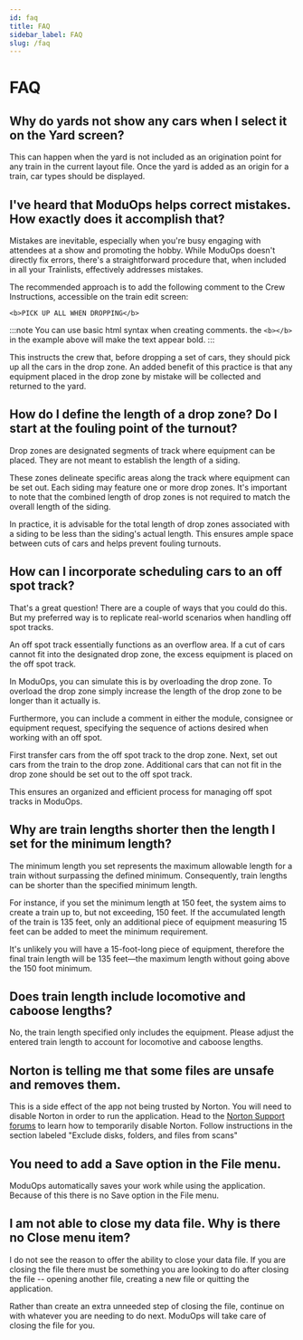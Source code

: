 ```yaml
---
id: faq
title: FAQ
sidebar_label: FAQ
slug: /faq
---
```


# FAQ

## Why do yards not show any cars when I select it on the Yard screen?

This can happen when the yard is not included as an origination point for any train in the current layout file. Once the yard is added as an origin for a train, car types should be displayed.

## I've heard that ModuOps helps correct mistakes. How exactly does it accomplish that?

Mistakes are inevitable, especially when you're busy engaging with attendees at a show and promoting the hobby. While ModuOps doesn't directly fix errors, there's a straightforward procedure that, when included in all your Trainlists, effectively addresses mistakes.

The recommended approach is to add the following comment to the Crew Instructions, accessible on the train edit screen:

`<b>PICK UP ALL WHEN DROPPING</b>`

:::note
You can use basic html syntax when creating comments. the `<b></b>` in the example above will make the text appear bold.
:::

This instructs the crew that, before dropping a set of cars, they should pick up all the cars in the drop zone. An added benefit of this practice is that any equipment placed in the drop zone by mistake will be collected and returned to the yard.

## How do I define the length of a drop zone? Do I start at the fouling point of the turnout?

Drop zones are designated segments of track where equipment can be placed. They are not meant to establish the length of a siding.

These zones delineate specific areas along the track where equipment can be set out. Each siding may feature one or more drop zones. It's important to note that the combined length of drop zones is not required to match the overall length of the siding.

In practice, it is advisable for the total length of drop zones associated with a siding to be less than the siding's actual length. This ensures ample space between cuts of cars and helps prevent fouling turnouts.

## How can I incorporate scheduling cars to an off spot track?

That's a great question! There are a couple of ways that you could do this. But my preferred way is to replicate real-world scenarios when handling off spot tracks.

An off spot track essentially functions as an overflow area. If a cut of cars cannot fit into the designated drop zone, the excess equipment is placed on the off spot track.

In ModuOps, you can simulate this is by overloading the drop zone. To overload the drop zone simply increase the length of the drop zone to be longer than it actually is.

Furthermore, you can include a comment in either the module, consignee or equipment request, specifying the sequence of actions desired when working with an off spot.

First transfer cars from the off spot track to the drop zone. Next, set out cars from the train to the drop zone. Additional cars that can not fit in the drop zone should be set out to the off spot track.

This ensures an organized and efficient process for managing off spot tracks in ModuOps.

## Why are train lengths shorter then the length I set for the minimum length?

The minimum length you set represents the maximum allowable length for a train without surpassing the defined minimum. Consequently, train lengths can be shorter than the specified minimum length.

For instance, if you set the minimum length at 150 feet, the system aims to create a train up to, but not exceeding, 150 feet. If the accumulated length of the train is 135 feet, only an additional piece of equipment measuring 15 feet can be added to meet the minimum requirement.

It's unlikely you will have a 15-foot-long piece of equipment, therefore the final train length will be 135 feet—the maximum length without going above the 150 foot minimum.

## Does train length include locomotive and caboose lengths?

No, the train length specified only includes the equipment. Please adjust the entered train length to account for locomotive and caboose lengths.

## Norton is telling me that some files are unsafe and removes them.

This is a side effect of the app not being trusted by Norton. You will need to disable Norton in order to run the application. Head to the [Norton Support forums](https://support.norton.com/sp/en/us/norton-360/current/solutions/v15457075) to learn how to temporarily disable Norton. Follow instructions in the section labeled "Exclude disks, folders, and files from scans"

## You need to add a Save option in the File menu.

ModuOps automatically saves your work while using the application. Because of this there is no Save option in the File menu.

## I am not able to close my data file. Why is there no Close menu item?

I do not see the reason to offer the ability to close your data file. If you are closing the file there must be something you are looking to do after closing the file -- opening another file, creating a new file or quitting the application.

Rather than create an extra unneeded step of closing the file, continue on with whatever you are needing to do next. ModuOps will take care of closing the file for you.
